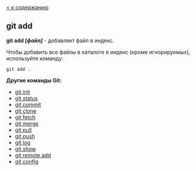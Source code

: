 [< к содержанию](./readme.md)

## git add

**git add *[файл]*** - добавляет файл в индекс.

Чтобы добавить все файлы в каталоге в индекс (кроме игнорируемых), используйте команду: 

```bash=
git add .
```

**Другие команды Git:**
* [git init](./init.md)
* [git status](./status.md)
* [git commit](./commit.md)
* [git clone](./clone.md)
* [git fetch](./fetch.md)
* [git merge](./merge.md)
* [git pull](./pull.md)
* [git push](./push.md)
* [git log](./log.md)
* [git show](./show.md)
* [git remote add](./remote%20add.md)
* [git config](./config.md)
